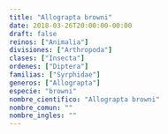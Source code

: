 ```yaml
---
title: "Allograpta browni"
date: 2018-03-26T20:00:00-00:00
draft: false
reinos: ["Animalia"]
divisiones: ["Arthropoda"]
clases: ["Insecta"]
ordenes: ["Diptera"]
familias: ["Syrphidae"]
generos: ["Allograpta"]
especie: "browni"
nombre_cientifico: "Allograpta browni"
nombre_comun: ""
nombre_ingles: ""
---
```

